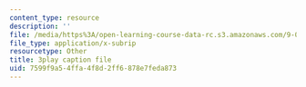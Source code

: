 ```yaml
---
content_type: resource
description: ''
file: /media/https%3A/open-learning-course-data-rc.s3.amazonaws.com/9-00sc-introduction-to-psychology-fall-2011/7599f9a54ffa4f8d2ff6878e7feda873_v4ur5mna060.srt
file_type: application/x-subrip
resourcetype: Other
title: 3play caption file
uid: 7599f9a5-4ffa-4f8d-2ff6-878e7feda873
---
```


